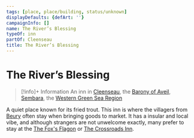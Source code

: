 ```yaml
---
tags: [place, place/building, status/unknown]
displayDefaults: {defArt: ''}
campaignInfo: []
name: The River’s Blessing
typeOf: inn
partOf: Cleenseau
title: The River’s Blessing
---
```

# The River’s Blessing
>[!info]+ Information
> An  inn in [Cleenseau](<./cleenseau.md>), the [Barony of Aveil](<../../barony-of-aveil.md>), [Sembara](<../../../sembara.md>), the [Western Green Sea Region](<../../../../../western-green-sea/western-green-sea-region.md>)

A quiet place known for its fried trout. This inn is where the villagers from [Beury](<../beury.md>) often stay when bringing goods to market. It has a insular and local vibe, and although strangers are not unwelcome exactly, many prefer to stay at the [The Fox's Flagon](<./the-fox-s-flagon.md>) or [The Crossroads Inn](<./the-crossroads-inn.md>). 

